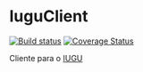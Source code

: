 # IuguClient

[![Build status](https://ci.appveyor.com/api/projects/status/6pqjuxhk2ev0kum1?svg=true)](https://ci.appveyor.com/project/FortesTecnologia/iuguclient)
[![Coverage Status](https://coveralls.io/repos/fortesinformatica/IuguClient/badge.svg?branch=master&service=github)](https://coveralls.io/github/fortesinformatica/IuguClient?branch=master)

Cliente para o [IUGU](https://iugu.com)
